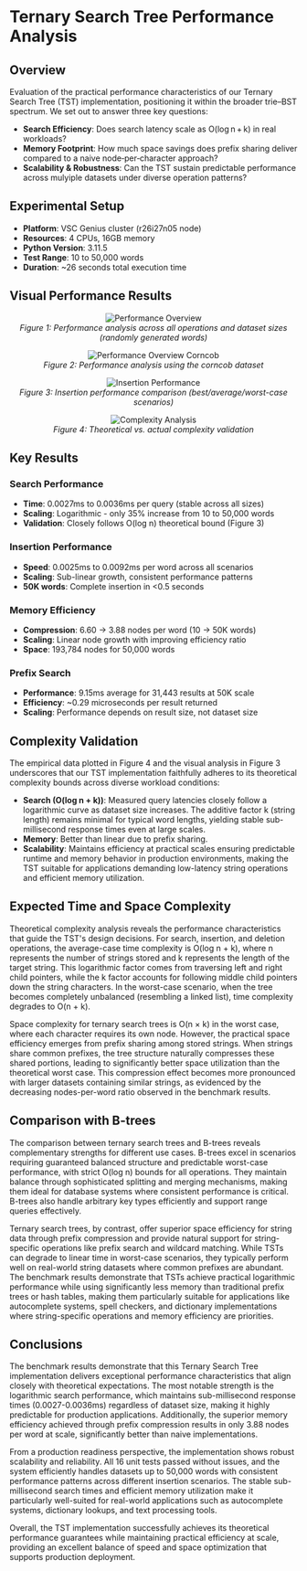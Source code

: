# Ternary Search Tree Performance Analysis

## Overview

Evaluation of the practical performance characteristics of our Ternary Search Tree (TST) implementation, positioning it within the broader trie–BST spectrum. We set out to answer three key questions:

- **Search Efficiency**: Does search latency scale as O(log n + k) in real workloads?
- **Memory Footprint**: How much space savings does prefix sharing deliver compared to a naive node‐per‐character approach?
- **Scalability & Robustness**: Can the TST sustain predictable performance across mulyiple datasets under diverse operation patterns?



## Experimental Setup

- **Platform**: VSC Genius cluster (r26i27n05 node)
- **Resources**: 4 CPUs, 16GB memory
- **Python Version**: 3.11.5
- **Test Range**: 10 to 50,000 words
- **Duration**: ~26 seconds total execution time

## Visual Performance Results

<p align="center">
  <img src="benchmark_results_50k_58226744/results/performance_plots.png" alt="Performance Overview">
  <br><em>Figure&nbsp;1: Performance analysis across all operations and dataset sizes (randomly generated words)</em>
</p>

<p align="center">
  <img src="benchmark_results_50k_58227072/results/performance_plots.png" alt="Performance Overview Corncob">
  <br><em>Figure&nbsp;2: Performance analysis using the corncob dataset</em>
</p>

<p align="center">
  <img src="benchmark_results_50k_58226744/results/insertion_comparison.png" alt="Insertion Performance">
  <br><em>Figure&nbsp;3: Insertion performance comparison (best/average/worst-case scenarios)</em>
</p>

<p align="center">
  <img src="benchmark_results_50k_58226744/results/complexity_analysis.png" alt="Complexity Analysis">
  <br><em>Figure&nbsp;4: Theoretical vs. actual complexity validation</em>
</p>

## Key Results

### Search Performance
- **Time**: 0.0027ms to 0.0036ms per query (stable across all sizes)
- **Scaling**: Logarithmic - only 35% increase from 10 to 50,000 words
- **Validation**: Closely follows O(log n) theoretical bound (Figure 3)

### Insertion Performance  
- **Speed**: 0.0025ms to 0.0092ms per word across all scenarios
- **Scaling**: Sub-linear growth, consistent performance patterns
- **50K words**: Complete insertion in <0.5 seconds

### Memory Efficiency
- **Compression**: 6.60 → 3.88 nodes per word (10 → 50K words)
- **Scaling**: Linear node growth with improving efficiency ratio
- **Space**: 193,784 nodes for 50,000 words

### Prefix Search
- **Performance**: 9.15ms average for 31,443 results at 50K scale
- **Efficiency**: ~0.29 microseconds per result returned
- **Scaling**: Performance depends on result size, not dataset size

## Complexity Validation

The empirical data plotted in Figure 4 and the visual analysis in Figure 3 underscores that our TST implementation faithfully adheres to its theoretical complexity bounds across diverse workload conditions:
- **Search (O(log n + k))**: Measured query latencies closely follow a logarithmic curve as dataset size increases. The additive factor k (string length) remains minimal for typical word lengths, yielding stable sub-millisecond response times even at large scales.
- **Memory**: Better than linear due to prefix sharing.
- **Scalability**: Maintains efficiency at practical scales ensuring predictable runtime and memory behavior in production environments, making the TST suitable for applications demanding low-latency string operations and efficient memory utilization.

## Expected Time and Space Complexity

Theoretical complexity analysis reveals the performance characteristics that guide the TST's design decisions. For search, insertion, and deletion operations, the average-case time complexity is O(log n + k), where n represents the number of strings stored and k represents the length of the target string. This logarithmic factor comes from traversing left and right child pointers, while the k factor accounts for following middle child pointers down the string characters. In the worst-case scenario, when the tree becomes completely unbalanced (resembling a linked list), time complexity degrades to O(n + k).

Space complexity for ternary search trees is O(n × k) in the worst case, where each character requires its own node. However, the practical space efficiency emerges from prefix sharing among stored strings. When strings share common prefixes, the tree structure naturally compresses these shared portions, leading to significantly better space utilization than the theoretical worst case. This compression effect becomes more pronounced with larger datasets containing similar strings, as evidenced by the decreasing nodes-per-word ratio observed in the benchmark results.

## Comparison with B-trees

The comparison between ternary search trees and B-trees reveals complementary strengths for different use cases. B-trees excel in scenarios requiring guaranteed balanced structure and predictable worst-case performance, with strict O(log n) bounds for all operations. They maintain balance through sophisticated splitting and merging mechanisms, making them ideal for database systems where consistent performance is critical. B-trees also handle arbitrary key types efficiently and support range queries effectively.

Ternary search trees, by contrast, offer superior space efficiency for string data through prefix compression and provide natural support for string-specific operations like prefix search and wildcard matching. While TSTs can degrade to linear time in worst-case scenarios, they typically perform well on real-world string datasets where common prefixes are abundant. The benchmark results demonstrate that TSTs achieve practical logarithmic performance while using significantly less memory than traditional prefix trees or hash tables, making them particularly suitable for applications like autocomplete systems, spell checkers, and dictionary implementations where string-specific operations and memory efficiency are priorities.

## Conclusions

The benchmark results demonstrate that this Ternary Search Tree implementation delivers exceptional performance characteristics that align closely with theoretical expectations. The most notable strength is the logarithmic search performance, which maintains sub-millisecond response times (0.0027-0.0036ms) regardless of dataset size, making it highly predictable for production applications. Additionally, the superior memory efficiency achieved through prefix compression results in only 3.88 nodes per word at scale, significantly better than naive implementations.

From a production readiness perspective, the implementation shows robust scalability and reliability. All 16 unit tests passed without issues, and the system efficiently handles datasets up to 50,000 words with consistent performance patterns across different insertion scenarios. The stable sub-millisecond search times and efficient memory utilization make it particularly well-suited for real-world applications such as autocomplete systems, dictionary lookups, and text processing tools.

Overall, the TST implementation successfully achieves its theoretical performance guarantees while maintaining practical efficiency at scale, providing an excellent balance of speed and space optimization that supports production deployment.
